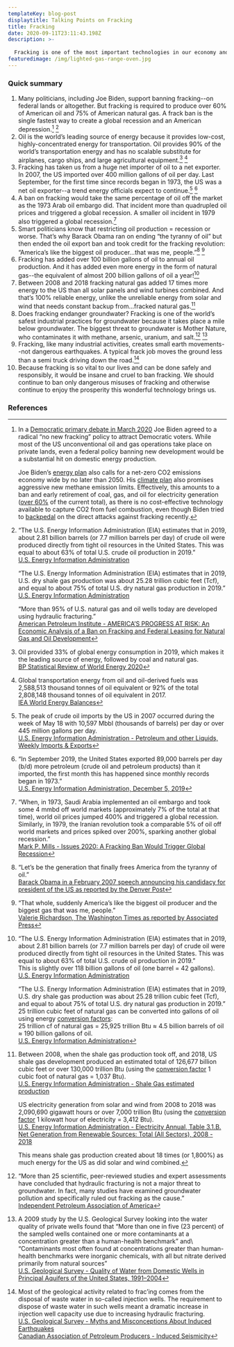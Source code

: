 ```yaml
---
templateKey: blog-post
displaytitle: Talking Points on Fracking
title: Fracking
date: 2020-09-11T23:11:43.198Z
description: >-
  
  Fracking is one of the most important technologies in our economy and can be done very safely. Government should ban only dangerous misuses of fracking, not all fracking. A fracking ban is the fastest way to create a global recession and an American depression.
featuredimage: /img/lighted-gas-range-oven.jpg
---
```


### Quick summary

1. Many politicians, including Joe Biden, support banning fracking--on federal lands or altogether. But fracking is required to produce over 60% of American oil and 75% of American natural gas. A frack ban is the single fastest way to create a global recession and an American depression.[^1] [^2]
2. Oil is the world’s leading source of energy because it provides low-cost, highly-concentrated energy for transportation. Oil provides 90% of the world’s transportation energy and has no scalable substitute for airplanes, cargo ships, and large agricultural equipment.[^3] [^4]
3. Fracking has taken us from a huge net importer of oil to a net exporter. In 2007, the US imported over 400 million gallons of oil per day. Last September, for the first time since records began in 1973, the US was a net oil exporter--a trend energy officials expect to continue.[^5] [^6]
4. A ban on fracking would take the same percentage of oil off the market as the 1973 Arab oil embargo did. That incident more than quadrupled oil prices and triggered a global recession. A smaller oil incident in 1979 also triggered a global recession.[^7]
5. Smart politicians know that restricting oil production = recession or worse. That’s why Barack Obama ran on ending “the tyranny of oil” but then ended the oil export ban and took credit for the fracking revolution: “America’s like the biggest oil producer…that was me, people.”[^8] [^9]
6. Fracking has added over 100 billion gallons of oil to annual oil production. And it has added even more energy in the form of natural gas--the equivalent of almost 200 billion gallons of oil a year![^10]
7. Between 2008 and 2018 fracking natural gas added 17 times more energy to the US than all solar panels and wind turbines combined. And that’s 100% reliable energy, unlike the unreliable energy from solar and wind that needs constant backup from...fracked natural gas.[^11]
8. Does fracking endanger groundwater? Fracking is one of the world’s safest industrial practices for groundwater because it takes place a mile below groundwater. The biggest threat to groundwater is Mother Nature, who contaminates it with methane, arsenic, uranium, and salt.[^12] [^13]
9. Fracking, like many industrial activities, creates small earth movements--not dangerous earthquakes. A typical frack job moves the ground less than a semi truck driving down the road.[^14]
10. Because fracking is so vital to our lives and can be done safely and responsibly, it would be insane and cruel to ban fracking. We should continue to ban only dangerous misuses of fracking and otherwise continue to enjoy the prosperity this wonderful technology brings us.

### References

[^1]:
    In a [Democratic primary debate in March 2020](https://www.washingtonexaminer.com/policy/energy/joe-biden-says-no-new-fracking-for-oil-and-gas) Joe Biden agreed to a radical “no new fracking” policy to attract Democratic voters. While most of the US unconventional oil and gas operations take place on private lands, even a federal policy banning new development would be a substantial hit on domestic energy production.

    Joe Biden’s [energy plan](https://www.presidency.ucsb.edu/documents/biden-campaign-press-release-the-biden-plan-build-modern-sustainable-infrastructure-and) also calls for a net-zero CO2 emissions economy wide by no later than 2050. His [climate plan](https://www.cbsnews.com/news/biden-rolls-out-climate-policy/) also promises aggressive new methane emission limits. Effectively, this amounts to a ban and early retirement of coal, gas, and oil for electricity generation ([over 60%](https://www.eia.gov/tools/faqs/faq.php?id=427&t=3) of the current total), as there is no cost-effective technology available to capture CO2 from fuel combustion, even though Biden tried to [backpedal](https://www.forbes.com/sites/davidblackmon/2020/07/11/joe-biden-tries-to-clean-up-his-fracking-problem-in-pennsylvania/) on the direct attacks against fracking recently.

[^2]:
    “The U.S. Energy Information Administration (EIA) estimates that in 2019, about 2.81 billion barrels (or 7.7 million barrels per day) of crude oil were produced directly from tight oil resources in the United States. This was equal to about 63% of total U.S. crude oil production in 2019.”\
    [U.S. Energy Information Administration](https://www.eia.gov/tools/faqs/faq.php?id=847&t=6)

    “The U.S. Energy Information Administration (EIA) estimates that in 2019, U.S. dry shale gas production was about 25.28 trillion cubic feet (Tcf), and equal to about 75% of total U.S. dry natural gas production in 2019.”\
    [U.S. Energy Information Administration](https://www.eia.gov/tools/faqs/faq.php?id=907&t=8)

    “More than 95% of U.S. natural gas and oil wells today are developed using hydraulic fracturing.”\
    [American Petroleum Institute - AMERICA’S PROGRESS AT RISK: An Economic Analysis of a Ban on Fracking and Federal Leasing for Natural Gas and Oil Development](https://www.api.org/~/media/Files/Oil-and-Natural-Gas/Hydraulic-Fracturing/2020/fracking-ban-study-americas-progress-at-risk.pdf)

[^3]:
    Oil provided 33% of global energy consumption in 2019, which makes it the leading source of energy, followed by coal and natural gas.\
    [BP Statistical Review of World Energy 2020](https://www.bp.com/en/global/corporate/energy-economics/statistical-review-of-world-energy.html)

[^4]:
    Global transportation energy from oil and oil-derived fuels was 2,588,513 thousand tonnes of oil equivalent or 92% of the total 2,808,148 thousand tonnes of oil equivalent in 2017.\
    [IEA World Energy Balances](https://www.iea.org/data-and-statistics/data-tables?country=WORLD&energy=Balances&year=2017)

[^5]:
    The peak of crude oil imports by the US in 2007 occurred during the week of May 18 with 10,597 Mbbl (thousands of barrels) per day or over 445 million gallons per day.\
    [U.S. Energy Information Administration - Petroleum and other Liquids, Weekly Imports & Exports](https://www.eia.gov/dnav/pet/pet_move_wkly_dc_NUS-Z00_mbblpd_4.htm)

[^6]:
    “In September 2019, the United States exported 89,000 barrels per day (b/d) more petroleum (crude oil and petroleum products) than it imported, the first month this has happened since monthly records began in 1973.”\
    [U.S. Energy Information Administration, December 5, 2019](https://www.eia.gov/todayinenergy/detail.php?id=42176)

[^7]:
    “When, in 1973, Saudi Arabia implemented an oil embargo and took some 4 mmbd off world markets (approximately 7% of the total at that time), world oil prices jumped 400% and triggered a global recession. Similarly, in 1979, the Iranian revolution took a comparable 5% of oil off world markets and prices spiked over 200%, sparking another global recession.”\
    [Mark P. Mills - Issues 2020: A Fracking Ban Would Trigger Global Recession](https://www.manhattan-institute.org/issues-2020-economic-consequences-fracking-ban-recession)

[^8]:
    “Let’s be the generation that finally frees America from the tyranny of oil.”\
    [Barack Obama in a February 2007 speech announcing his candidacy for president of the US as reported by the Denver Post](https://www.denverpost.com/2007/02/10/full-text-of-obamas-candidacy-speech/)

[^9]:
    “That whole, suddenly America’s like the biggest oil producer and the biggest gas that was me, people.”\
    [Valerie Richardson, The Washington Times as reported by Associated Press](https://apnews.com/5dfbc1aa17701ae219239caad0bfefb2)

[^10]:
    “The U.S. Energy Information Administration (EIA) estimates that in 2019, about 2.81 billion barrels (or 7.7 million barrels per day) of crude oil were produced directly from tight oil resources in the United States. This was equal to about 63% of total U.S. crude oil production in 2019.”\
    This is slightly over 118 billion gallons of oil (one barrel = 42 gallons).\
    [U.S. Energy Information Administration](https://www.eia.gov/tools/faqs/faq.php?id=847&t=6)

    “The U.S. Energy Information Administration (EIA) estimates that in 2019, U.S. dry shale gas production was about 25.28 trillion cubic feet (Tcf), and equal to about 75% of total U.S. dry natural gas production in 2019.”\
    25 trillion cubic feet of natural gas can be converted into gallons of oil using energy [conversion factors](https://www.eia.gov/energyexplained/units-and-calculators/):\
    25 trillion cf of natural gas = 25,925 trillion Btu ≈ 4.5 billion barrels of oil ≈ 190 billion gallons of oil.\
    [U.S. Energy Information Administration](https://www.eia.gov/tools/faqs/faq.php?id=907&t=8)

[^11]:
    Between 2008, when the shale gas production took off, and 2018, US shale gas development produced an estimated total of 126,677 billion cubic feet or over 130,000 trillion Btu (using the [conversion factor](https://www.eia.gov/energyexplained/units-and-calculators/) 1 cubic foot of natural gas = 1,037 Btu).\
    [U.S. Energy Information Administration - Shale Gas estimated production](https://www.eia.gov/dnav/ng/NG_ENR_SHALEGAS_A_EPG0_R5302_BCF_A.htm)

    US electricity generation from solar and wind from 2008 to 2018 was 2,090,690 gigawatt hours or over 7,000 trillion Btu (using the [conversion factor](https://www.eia.gov/energyexplained/units-and-calculators/) 1 kilowatt hour of electricity = 3,412 Btu).\
    [U.S. Energy Information Administration - Electricity Annual, Table 3.1.B. Net Generation from Renewable Sources: Total (All Sectors), 2008 - 2018](https://www.eia.gov/electricity/annual/html/epa_03_01_b.html)

    This means shale gas production created about 18 times (or 1,800%) as much energy for the US as did solar and wind combined.

[^12]:
    “More than 25 scientific, peer-reviewed studies and expert assessments have concluded that hydraulic fracturing is not a major threat to groundwater. In fact, many studies have examined groundwater pollution and specifically ruled out fracking as the cause.”\
    [Independent Petroleum Association of America](https://www.ipaa.org/fracking/#studies)

[^13]:
    A 2009 study by the U.S. Geological Survey looking into the water quality of private wells found that “More than one in five (23 percent) of the sampled wells contained one or more contaminants at a concentration greater than a human-health benchmark” and\ “Contaminants most often found at concentrations greater than human-health benchmarks were inorganic chemicals, with all but nitrate derived primarily from natural sources”\
    [U.S. Geological Survey - Quality of Water from Domestic Wells in Principal Aquifers of the United States, 1991–2004](https://pubs.usgs.gov/circ/circ1332/includes/circ1332.pdf)

[^14]:
    Most of the geological activity related to frac’ing comes from the disposal of waste water in so-called injection wells. The requirement to dispose of waste water in such wells meant a dramatic increase in injection well capacity use due to increasing hydraulic fracturing.\
    [U.S. Geological Survey - Myths and Misconceptions About Induced Earthquakes](https://www.usgs.gov/natural-hazards/earthquake-hazards/science/myths-and-misconceptions-about-induced-earthquakes)     
    [Canadian Association of Petroleum Producers - Induced Seismicity](https://www.capp.ca/explore/induced-seismicity/)
